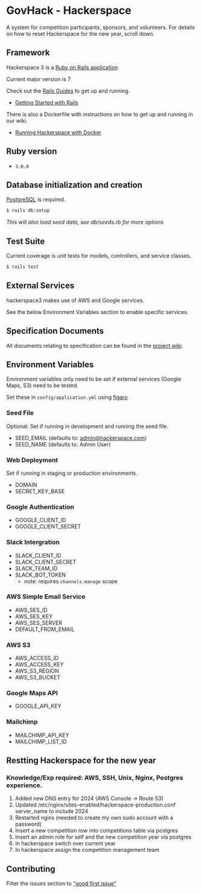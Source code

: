 # GovHack - Hackerspace

A system for competition participants, sponsors, and volunteers. For details on how to reset Hackerspace for the new year, scroll down.

## Framework

Hackerspace 3 is a [Ruby on Rails application](https://rubyonrails.org/)

Current major version is 7

Check out the [Rails Guides](https://guides.rubyonrails.org/index.html) to get up and running.

- [Getting Started with Rails](https://guides.rubyonrails.org/getting_started.html)

There is also a Dockerfile with instructions on how to get up and running in our wiki.

- [Running Hackerspace with Docker](https://github.com/govhackaustralia/hackerspace3/wiki/Running-Hackerspace-with-Docker)

## Ruby version

- `3.0.0`

## Database initialization and creation

[PostgreSQL](https://www.postgresql.org/) is required.

```bash
$ rails db:setup
```

*This will also load seed data, see db/seeds.rb for more options*

## Test Suite

Current coverage is unit tests for models, controllers, and service classes.

```bash
$ rails test
```

## External Services

hackerspace3 makes use of AWS and Google services.

See the below Environment Variables section to enable specific services.

## Specification Documents

All documents relating to specification can be found in the [project
wiki](https://github.com/govhackaustralia/hackerspace3/wiki).

## Environment Variables

Environment variables only need to be set if external services (Google Maps, S3) need to be tested.

Set these in `config/application.yml` using [figaro](https://github.com/laserlemon/figaro)

### Seed File

Optional: Set if running in development and running the seed file.

- SEED_EMAIL (defaults to: admin@hackerspace.com)
- SEED_NAME (defaults to: Admin User)

### Web Deployment

Set if running in staging or production environments.

- DOMAIN
- SECRET_KEY_BASE

### Google Authentication

- GOOGLE_CLIENT_ID
- GOOGLE_CLIENT_SECRET

### Slack Intergration

- SLACK_CLIENT_ID
- SLACK_CLIENT_SECRET
- SLACK_TEAM_ID
- SLACK_BOT_TOKEN
  - note: requires `channels:manage` scope

### AWS Simple Email Service

- AWS_SES_ID
- AWS_SES_KEY
- AWS_SES_SERVER
- DEFAULT_FROM_EMAIL

### AWS S3

- AWS_ACCESS_ID
- AWS_ACCESS_KEY
- AWS_S3_REGION
- AWS_S3_BUCKET

### Google Maps API

- GOOGLE_API_KEY

### Mailchimp

- MAILCHIMP_API_KEY
- MAILCHIMP_LIST_ID

## Restting Hackerspace for the new year

### Knowledge/Exp required: AWS, SSH, Unix, Nginx, Postgres experience.

1. Added new DNS entry for 2024 (AWS Console -> Route 53)
2. Updated /etc/nginx/sites-enabled/hackerspace-production.conf server_name to include 2024
3. Restarted nginx (needed to create my own sudo account with a password)
4. Insert a new competition row into competitions table via postgres
5. Insert an admin role for self and the new competition year via postgres
6. In hackerspace switch over current year
7. In hackerspace assign the competition management team

## Contributing

Filter the issues section to ["good first issue"](https://github.com/govhackaustralia/hackerspace3/issues?q=is%3Aissue+is%3Aopen+label%3A%22good+first+issue%22)
